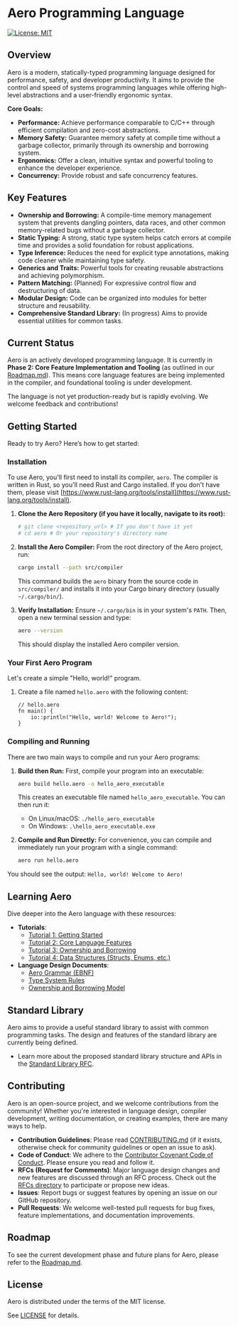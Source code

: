 # Aero Programming Language

[![License: MIT](httpsa://img.shields.io/badge/License-MIT-yellow.svg)](LICENSE)
<!-- Add other badges as appropriate, e.g., build status, version -->

## Overview

Aero is a modern, statically-typed programming language designed for performance, safety, and developer productivity. It aims to provide the control and speed of systems programming languages while offering high-level abstractions and a user-friendly ergonomic syntax.

**Core Goals:**
-   **Performance:** Achieve performance comparable to C/C++ through efficient compilation and zero-cost abstractions.
-   **Memory Safety:** Guarantee memory safety at compile time without a garbage collector, primarily through its ownership and borrowing system.
-   **Ergonomics:** Offer a clean, intuitive syntax and powerful tooling to enhance the developer experience.
-   **Concurrency:** Provide robust and safe concurrency features.

## Key Features

-   **Ownership and Borrowing:** A compile-time memory management system that prevents dangling pointers, data races, and other common memory-related bugs without a garbage collector.
-   **Static Typing:** A strong, static type system helps catch errors at compile time and provides a solid foundation for robust applications.
-   **Type Inference:** Reduces the need for explicit type annotations, making code cleaner while maintaining type safety.
-   **Generics and Traits:** Powerful tools for creating reusable abstractions and achieving polymorphism.
-   **Pattern Matching:** (Planned) For expressive control flow and destructuring of data.
-   **Modular Design:** Code can be organized into modules for better structure and reusability.
-   **Comprehensive Standard Library:** (In progress) Aims to provide essential utilities for common tasks.

## Current Status

Aero is an actively developed programming language. It is currently in **Phase 2: Core Feature Implementation and Tooling** (as outlined in our [Roadmap.md](Roadmap.md)). This means core language features are being implemented in the compiler, and foundational tooling is under development.

The language is not yet production-ready but is rapidly evolving. We welcome feedback and contributions!

## Getting Started

Ready to try Aero? Here’s how to get started:

### Installation

To use Aero, you'll first need to install its compiler, `aero`. The compiler is written in Rust, so you'll need Rust and Cargo installed. If you don't have them, please visit [https://www.rust-lang.org/tools/install](https://www.rust-lang.org/tools/install).

1.  **Clone the Aero Repository (if you have it locally, navigate to its root):**
    ```bash
    # git clone <repository_url> # If you don't have it yet
    # cd aero # Or your repository's directory name
    ```

2.  **Install the Aero Compiler:**
    From the root directory of the Aero project, run:
    ```bash
    cargo install --path src/compiler
    ```
    This command builds the `aero` binary from the source code in `src/compiler/` and installs it into your Cargo binary directory (usually `~/.cargo/bin/`).

3.  **Verify Installation:**
    Ensure `~/.cargo/bin` is in your system's `PATH`. Then, open a new terminal session and type:
    ```bash
    aero --version
    ```
    This should display the installed Aero compiler version.

### Your First Aero Program

Let's create a simple "Hello, world!" program.

1.  Create a file named `hello.aero` with the following content:
    ```aero
    // hello.aero
    fn main() {
        io::println("Hello, world! Welcome to Aero!");
    }
    ```

### Compiling and Running

There are two main ways to compile and run your Aero programs:

1.  **Build then Run:**
    First, compile your program into an executable:
    ```bash
    aero build hello.aero -o hello_aero_executable
    ```
    This creates an executable file named `hello_aero_executable`. You can then run it:
    -   On Linux/macOS: `./hello_aero_executable`
    -   On Windows: `.\hello_aero_executable.exe`

2.  **Compile and Run Directly:**
    For convenience, you can compile and immediately run your program with a single command:
    ```bash
    aero run hello.aero
    ```

You should see the output: `Hello, world! Welcome to Aero!`

## Learning Aero

Dive deeper into the Aero language with these resources:

-   **Tutorials**:
    -   [Tutorial 1: Getting Started](tutorials/01-getting-started.md)
    -   [Tutorial 2: Core Language Features](tutorials/02-core-features.md)
    -   [Tutorial 3: Ownership and Borrowing](tutorials/03-ownership-borrowing.md)
    -   [Tutorial 4: Data Structures (Structs, Enums, etc.)](tutorials/04-data-structures.md)
-   **Language Design Documents**:
    -   [Aero Grammar (EBNF)](aero_grammar.md)
    -   [Type System Rules](aero_type_system.md)
    -   [Ownership and Borrowing Model](aero_ownership_borrowing.md)

## Standard Library

Aero aims to provide a useful standard library to assist with common programming tasks. The design and features of the standard library are currently being defined.

-   Learn more about the proposed standard library structure and APIs in the [Standard Library RFC](RFCs/standard-library.md).

## Contributing

Aero is an open-source project, and we welcome contributions from the community! Whether you're interested in language design, compiler development, writing documentation, or creating examples, there are many ways to help.

-   **Contribution Guidelines**: Please read [CONTRIBUTING.md](CONTRIBUTING.md) (if it exists, otherwise check for community guidelines or open an issue to ask).
-   **Code of Conduct**: We adhere to the [Contributor Covenant Code of Conduct](CODE_OF_CONDUCT.md). Please ensure you read and follow it.
-   **RFCs (Request for Comments)**: Major language design changes and new features are discussed through an RFC process. Check out the [RFCs directory](RFCs/) to participate or propose new ideas.
-   **Issues**: Report bugs or suggest features by opening an issue on our GitHub repository.
-   **Pull Requests**: We welcome well-tested pull requests for bug fixes, feature implementations, and documentation improvements.

## Roadmap

To see the current development phase and future plans for Aero, please refer to the [Roadmap.md](Roadmap.md).

## License

Aero is distributed under the terms of the MIT license.

See [LICENSE](LICENSE) for details.
